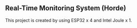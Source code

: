 ## Real-Time Monitoring System (Horde)

This project is created by using ESP32 x 4 and Intel Joule x 1.

